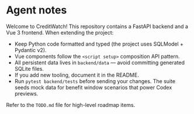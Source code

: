 # Agent notes

Welcome to CreditWatch! This repository contains a FastAPI backend and a Vue 3 frontend. When extending the project:

- Keep Python code formatted and typed (the project uses SQLModel + Pydantic v2).
- Vue components follow the `<script setup>` composition API pattern.
- All persistent data lives in `backend/data` — avoid committing generated SQLite files.
- If you add new tooling, document it in the README.
- Run `pytest backend/tests` before sending your changes. The suite seeds mock data for benefit window scenarios that power Codex previews.

Refer to the `TODO.md` file for high-level roadmap items.

